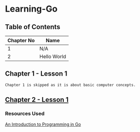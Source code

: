 # Learning-Go

## Table of Contents
| Chapter No | Name |
| ---- | ---- |
| 1 | N/A |
| 2 | Hello World |

## Chapter 1 - Lesson 1 
    Chapter 1 is skipped as it is about basic computer concepts.

## [Chapter 2 - Lesson 1](chapter2/chapter2.md)


### Resources Used
[An Introduction to Programming in Go](https://www.golang-book.com/books/intro)
